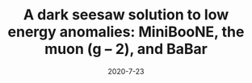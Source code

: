 ---
title: 'A dark seesaw solution to low energy anomalies: MiniBooNE, the muon (g − 2), and BaBar'
authors: Asli Abdullahi, Matheus Hostert, Silvia Pascoli
collection: publication
permalink: /publication/2020-7-23-AdarkseesawsolutiontolowenergyanomaliesMiniBooNEthemuong2andBaBar
date: 2020-7-23
venue: Phys.Lett.B 
paperurl: 'https://arxiv.org/abs/2007.11813'
citation: 'A dark seesaw solution to low energy anomalies: MiniBooNE, the muon (g − 2), and BaBar, Asli Abdullahi, Matheus Hostert, Silvia Pascoli, Phys.Lett.B 820 (2021) 136531'
eprint: '2007.11813'
---